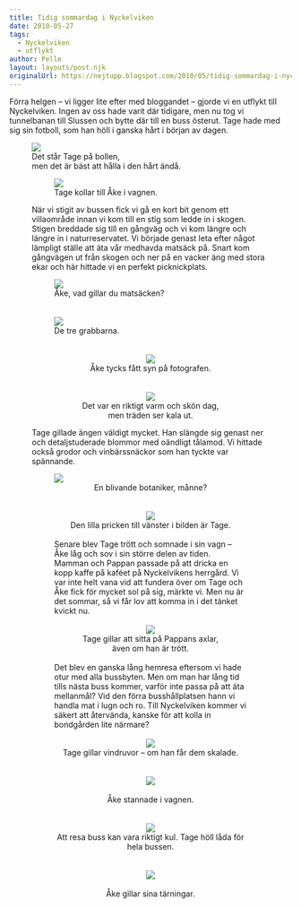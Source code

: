 ```yaml
---
title: Tidig sommardag i Nyckelviken
date: 2010-05-27
tags: 
  - Nyckelviken
  - utflykt	
author: Pelle
layout: layouts/post.njk
originalUrl: https://nejtupp.blogspot.com/2010/05/tidig-sommardag-i-nyckelviken.html
---
```


Förra helgen – vi ligger lite efter med bloggandet – gjorde vi en utflykt till Nyckelviken. Ingen av oss hade varit där tidigare, men nu tog vi tunnelbanan till Slussen och bytte där till en buss österut. Tage hade med sig sin fotboll, som han höll i ganska hårt i början av dagen.

<figure>
	<img src="../../../../img/Utflykt+till+Nyckelviken-_MG_9820.jpg"><br>
	<figcaption>Det står Tage på bollen,<br>men det är bäst att hålla i den hårt ändå.</span></span><br></div>

<figure>
	<img src="../../../../img/Utflykt+till+Nyckelviken-_MG_9826.jpg"><br>
	<figcaption>Tage kollar till Åke i vagnen.</figcaption>
</figure>När vi stigit av bussen fick vi gå en kort bit genom ett villaområde innan vi kom till en stig som ledde in i skogen. Stigen breddade sig till en gångväg och vi kom längre och längre in i naturreservatet. Vi började genast leta efter något lämpligt ställe att äta vår medhavda matsäck på. Snart kom gångvägen ut från skogen och ner på en vacker äng med stora ekar och här hittade vi en perfekt picknickplats.

<figure>
	<img src="../../../../img/Utflykt+till+Nyckelviken-_MG_9841.jpg"><br>
	<figcaption>Åke, vad gillar du matsäcken?</span></span><br><br><br><img src="../../../../img/Utflykt+till+Nyckelviken-_MG_9866.jpg"><br>
	<figcaption>De tre grabbarna.</span></span><br><br></div><br><div style="text-align: center;"><img src="../../../../img/Utflykt+till+Nyckelviken-_MG_9868.jpg"><br></div><div style="text-align: center;">
	<figcaption>Åke tycks fått syn på fotografen.</span><br><br></div><br><div style="text-align: center;"><img src="../../../../img/Utflykt+till+Nyckelviken-_MG_9888.jpg"><br>
	<figcaption>Det var en riktigt varm och skön dag,<br>men träden ser kala ut.</figcaption>
</figure>Tage gillade ängen väldigt mycket. Han slängde sig genast ner och detaljstuderade blommor med oändligt tålamod. Vi hittade också grodor och vinbärssnäckor som han tyckte var spännande.

<figure>
	<img src="../../../../img/Utflykt+till+Nyckelviken-_MG_9886.jpg"><br></div><div style="text-align: center;">
	<figcaption>En blivande botaniker, månne?</span></span><br><br></div><br><div style="text-align: center;"><img src="../../../../img/Utflykt+till+Nyckelviken-_MG_9902.jpg"><br></div><div style="text-align: center;">
	<figcaption>Den lilla pricken till vänster i bilden är Tage.</span></span><br><br><div style="text-align: left;">Senare blev Tage trött och somnade i sin vagn – Åke låg och sov i sin större delen av tiden. Mamman och Pappan passade på att dricka en kopp kaffe på kaféet på Nyckelvikens herrgård. Vi var inte helt vana vid att fundera över om Tage och Åke fick för mycket sol på sig, märkte vi. Men nu är det sommar, så vi får lov att komma in i det tänket kvickt nu.<br></div><br><img src="../../../../img/Utflykt+till+Nyckelviken-_MG_9918.jpg"><br>
	<figcaption>Tage gillar att sitta på Pappans axlar,<br>även om han är trött.</span></span><br><br><div style="text-align: left;">Det blev en ganska lång hemresa eftersom vi hade otur med alla bussbyten. Men om man har lång tid tills nästa buss kommer, varför inte passa på att äta mellanmål? Vid den förra busshållplatsen hann vi handla mat i lugn och ro. Till Nyckelviken kommer vi säkert att återvända, kanske för att kolla in bondgården lite närmare?<br></div><br></div><div style="text-align: center;"><img src="../../../../img/Utflykt+till+Nyckelviken-_MG_9930.jpg"><br>
	<figcaption>Tage gillar vindruvor – om han får dem skalade.</span></span><br><br><br></div><div style="text-align: center;"><img src="../../../../img/Utflykt+till+Nyckelviken-_MG_9938.jpg">
	<figcaption><br>Åke stannade i vagnen.</span><br></div><div style="text-align: center;"><br></div><br><div style="text-align: center;"><img src="../../../../img/Utflykt+till+Nyckelviken-_MG_9950.jpg"><br>
	<figcaption>Att resa buss kan vara riktigt kul. Tage höll låda för hela bussen.</span></span><br><br><br><img src="../../../../img/Utflykt+till+Nyckelviken-_MG_9964.jpg">
	<figcaption><br>Åke gillar sina tärningar.</span></span><br></div>
